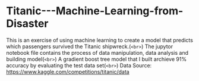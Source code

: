# Titanic---Machine-Learning-from-Disaster

This is an exercise of using machine learning to create a model that predicts which passengers survived the Titanic shipwreck.(`<br>`)
The jupytor notebook file contains the process of data manipulation, data analysis and building model(`<br>`)
A gradient boost tree model that I built archieve 91% accuracy by evaluating the test data set(`<br>`)
Data Source: https://www.kaggle.com/competitions/titanic/data
